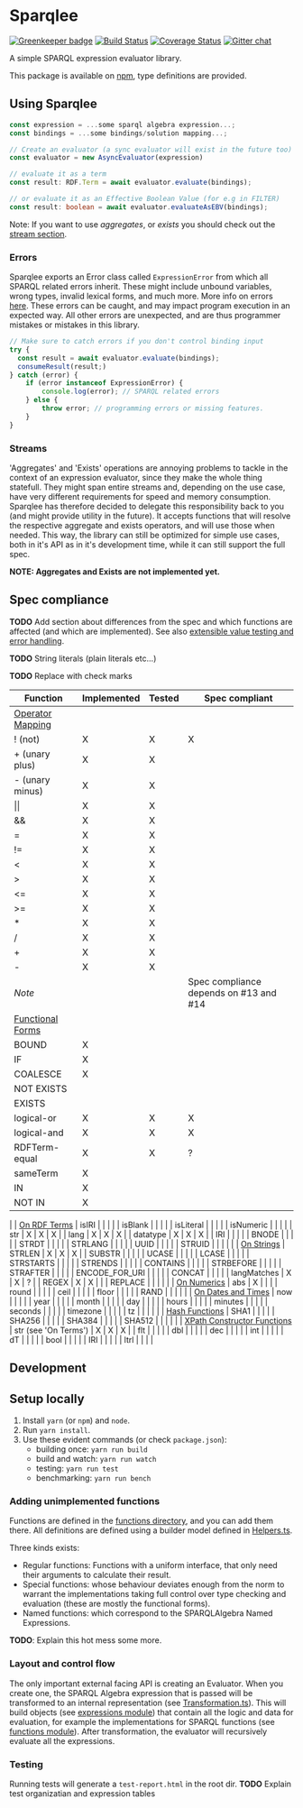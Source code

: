 # Sparqlee

[![Greenkeeper badge](https://badges.greenkeeper.io/comunica/sparqlee.svg)](https://greenkeeper.io/)
[![Build Status](https://travis-ci.org/comunica/sparqlee.svg?branch=master)](https://travis-ci.org/comunica/sparqlee)
[![Coverage Status](https://coveralls.io/repos/github/comunica/sparqlee/badge.svg?branch=master)](https://coveralls.io/github/comunica/sparqlee?branch=master)
[![Gitter chat](https://badges.gitter.im/comunica.png)](https://gitter.im/comunica/Lobby)

A simple SPARQL expression evaluator library.

This package is available on [npm](https://www.npmjs.com/package/sparqlee), type definitions are provided.

## Using Sparqlee

```ts
const expression = ...some sparql algebra expression...;
const bindings = ...some bindings/solution mapping...;

// Create an evaluator (a sync evaluator will exist in the future too)
const evaluator = new AsyncEvaluator(expression)

// evaluate it as a term
const result: RDF.Term = await evaluator.evaluate(bindings);

// or evaluate it as an Effective Boolean Value (for e.g in FILTER)
const result: boolean = await evaluator.evaluateAsEBV(bindings);

```

Note: If you want to use *aggregates*, or *exists* you should check out the [stream section](#streams).

### Errors

Sparqlee exports an Error class called `ExpressionError` from which all SPARQL related errors inherit. These might include unbound variables, wrong types, invalid lexical forms, and much more. More info on errors [here](lib/util/Errors.ts). These errors can be caught, and may impact program execution in an expected way. All other errors are unexpected, and are thus programmer mistakes or mistakes in this library.

```ts
// Make sure to catch errors if you don't control binding input
try {
  const result = await evaluator.evaluate(bindings);
  consumeResult(result;)
} catch (error) {
    if (error instanceof ExpressionError) {
        console.log(error); // SPARQL related errors
    } else {
        throw error; // programming errors or missing features.
    }
}
```

### Streams

'Aggregates' and 'Exists' operations are annoying problems to tackle in the context of an expression evaluator, since they make the whole thing statefull.
They might span entire streams and, depending on the use case, have very different requirements for speed and memory consumption. Sparqlee has therefore decided to delegate this responsibility back to you (and might provide utility in the future). It accepts functions that will resolve the respective aggregate and exists operators, and will use those when needed. This way, the library can still be optimized for simple use cases, both in it's API as in it's development time, while it can still support the full spec.

**NOTE: Aggregates and Exists are not implemented yet.**

## Spec compliance

**TODO** Add section about differences from the spec and which functions are affected (and which are implemented). See also [extensible value testing and error handling](https://www.w3.org/TR/sparql11-query/#extensionFunctions).

**TODO** String literals (plain literals etc...)

**TODO** Replace with check marks

|    Function    | Implemented | Tested | Spec compliant |
|----------------|-------------|--------|----------------|
| [Operator Mapping](https://www.w3.org/TR/sparql11-query/#OperatorMapping)
| ! (not)        | X | X | X |
| + (unary plus) | X | X |   |
| - (unary minus)| X | X |   |
| \|\|           | X | X |   |
| &&             | X | X |   |
| =              | X | X |   |
| !=             | X | X |   |
| <              | X | X |   |
| >              | X | X |   |
| <=             | X | X |   |
| >=             | X | X |   |
| *              | X | X |   |
| /              | X | X |   |
| +              | X | X |   |
| -              | X | X |   |
| _Note_         |   |   | Spec compliance depends on #13 and #14 |
| [Functional Forms](https://www.w3.org/TR/sparql11-query/#func-forms)
| BOUND          | X |   |   |
| IF             | X |   |   |
| COALESCE       | X |   |   |
| NOT EXISTS     |   |   |   |
| EXISTS         |   |   |   |
| logical-or     | X | X | X |
| logical-and    | X | X | X |
| RDFTerm-equal  | X | X | ? |
| sameTerm       | X |   |   |
| IN             | X |   |   |
| NOT IN         | X |   |   |
|
| [On RDF Terms](https://www.w3.org/TR/sparql11-query/#func-rdfTerms)
| isIRI          |   |   |   |
| isBlank        |   |   |   |
| isLiteral      |   |   |   |
| isNumeric      |   |   |   |
| str            | X | X | X |
| lang           | X | X | X |
| datatype       | X | X | X |
| IRI            |   |   |   |
| BNODE          |   |   |   |
| STRDT          |   |   |   |
| STRLANG        |   |   |   |
| UUID           |   |   |   |
| STRUID         |   |   |   |
|
| [On Strings](https://www.w3.org/TR/sparql11-query/#func-strings)
| STRLEN         | X | X | X |
| SUBSTR         |   |   |   |
| UCASE          |   |   |   |
| LCASE          |   |   |   |
| STRSTARTS      |   |   |   |
| STRENDS        |   |   |   |
| CONTAINS       |   |   |   |
| STRBEFORE      |   |   |   |
| STRAFTER       |   |   |   |
| ENCODE_FOR_URI |   |   |   |
| CONCAT         |   |   |   |
| langMatches    | X | X | ? |
| REGEX          | X | X |   |
| REPLACE        |   |   |   |
|
| [On Numerics](https://www.w3.org/TR/sparql11-query/#func-numerics)
| abs            | X |   |   |
| round          |   |   |   |
| ceil           |   |   |   |
| floor          |   |   |   |
| RAND           |   |   |   |
|
| [On Dates and Times](https://www.w3.org/TR/sparql11-query/#func-date-time)
| now            |   |   |   |
| year           |   |   |   |
| month          |   |   |   |
| day            |   |   |   |
| hours          |   |   |   |
| minutes        |   |   |   |
| seconds        |   |   |   |
| timezone       |   |   |   |
| tz             |   |   |   |
|
| [Hash Functions](https://www.w3.org/TR/sparql11-query/#func-hash)
| SHA1           |   |   |   |
| SHA256         |   |   |   |
| SHA384         |   |   |   |
| SHA512         |   |   |   |
|
| [XPath Constructor Functions](https://www.w3.org/TR/sparql11-query/#FunctionMapping)
| str (see 'On Terms') | X | X | X |
| flt            |   |   |   |
| dbl            |   |   |   |
| dec            |   |   |   |
| int            |   |   |   |
| dT             |   |   |   |
| bool           |   |   |   |
| IRI            |   |   |   |
| ltrl           |   |   |   |

## Development

## Setup locally

1. Install `yarn` (or `npm`) and `node`.
2. Run `yarn install`.
3. Use these evident commands (or check `package.json`):
    * building once: `yarn run build`
    * build and watch: `yarn run watch`
    * testing: `yarn run test`
    * benchmarking: `yarn run bench`

### Adding unimplemented functions

Functions are defined in the [functions directory](lib/functions/), and you can add them there. All definitions are defined using a builder model defined in [Helpers.ts](lib/functions/Helpers.ts).

Three kinds exists:

* Regular functions: Functions with a uniform interface, that only need their arguments to calculate their result.
* Special functions: whose behaviour deviates enough from the norm to warrant the implementations taking full control over type checking and evaluation (these are mostly the functional forms).
* Named functions: which correspond to the SPARQLAlgebra Named Expressions.

**TODO**: Explain this hot mess some more.

### Layout and control flow

The only important external facing API is creating an Evaluator.
When you create one, the SPARQL Algebra expression that is passed will be transformed to an internal representation (see [Transformation.ts](./lib/Transformation.ts)). This will build objects (see [expressions module](./lib/expressions)) that contain all the logic and data for evaluation, for example the implementations for SPARQL functions (see [functions module](./lib/functions)). After transformation, the evaluator will recursively evaluate all the expressions.

### Testing

Running tests will generate a `test-report.html` in the root dir.
**TODO** Explain test organizatian and expression tables
